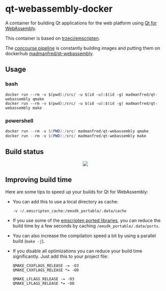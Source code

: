 qt-webassembly-docker
=====================

A container for building Qt applications for the web platform using [Qt for WebAssembly](https://doc.qt.io/qt-5/wasm.html).

This container is based on [trzeci/emscripten](https://github.com/trzecieu/emscripten-docker).

The [concourse pipeline](https://concourse.madmanfred.com/teams/main/pipelines/qt-webassembly) is constantly building images and putting them on dockerhub [madmanfred/qt-webassembly](https://hub.docker.com/repository/docker/madmanfred/qt-webassembly).

## Usage ##
### bash ###
```Shell
docker run --rm -v $(pwd):/src/ -u $(id -u):$(id -g) madmanfred/qt-webassembly qmake
docker run --rm -v $(pwd):/src/ -u $(id -u):$(id -g) madmanfred/qt-webassembly make
```
### powershell ###
```PowerShell
docker run --rm -v $(PWD):/src/ madmanfred/qt-webassembly qmake
docker run --rm -v $(PWD):/src/ madmanfred/qt-webassembly make
```

## Build status ##
[<p align="center"><img src="https://images.madmanfred.com/qt-webassembly-status.jpg"></p>](https://concourse.einhorn.jetzt/teams/main/pipelines/qt-webassembly)

## Improving build time
Here are some tips to speed up your builds for Qt for WebAssembly:

- You can add this to use a local directory as cache:
  ```Shell
  -v ~/.emscripten_cache:/emsdk_portable/.data/cache
  ```

- If you use some of the [emscripten ported libraries](https://github.com/emscripten-ports), you can reduce the build time by   a few seconds by caching `/emsdk_portable/.data/ports`.

- You can also increase the compilation speed a bit by using a parallel build (`make -j`).

- If you disable all optimizations you can reduce your build time significantly. Just add this to your project file:
  ```QMake
  QMAKE_CXXFLAGS_RELEASE -= -O3
  QMAKE_CXXFLAGS_RELEASE *= -O0
  
  QMAKE_LFLAGS_RELEASE -= -O3
  QMAKE_LFLAGS_RELEASE *= -O0
  ```

